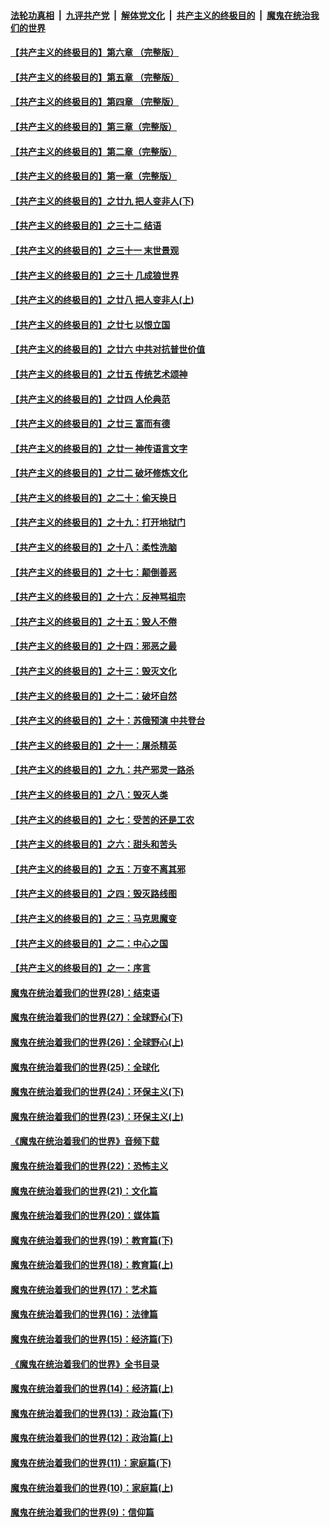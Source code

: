 ####  [法轮功真相](../../../../basic/blob/master/README.md?t=07091831) &nbsp;|&nbsp; [九评共产党](../../../../9ping.md/blob/master/README.md?t=07091831) &nbsp;|&nbsp; [解体党文化](../../../../jtdwh.md/blob/master/README.md?t=07091831)  &nbsp;|&nbsp; [共产主义的终极目的](../../../../gczydzjmd.md/blob/master/README.md?t=07091831) &nbsp;|&nbsp; [魔鬼在统治我们的世界](../../../../mgztzwmdsj.md/blob/master/README.md?t=07091831) 

#### [【共产主义的终极目的】第六章 （完整版）](../pages/nsc422/n11428913.md?t=07091831) 

#### [【共产主义的终极目的】第五章 （完整版）](../pages/nsc422/n11428912.md?t=07091831) 

#### [【共产主义的终极目的】第四章 （完整版）](../pages/nsc422/n11428907.md?t=07091831) 

#### [【共产主义的终极目的】第三章（完整版）](../pages/nsc422/n11428848.md?t=07091831) 

#### [【共产主义的终极目的】第二章（完整版）](../pages/nsc422/n11428831.md?t=07091831) 

#### [【共产主义的终极目的】第一章（完整版）](../pages/nsc422/n11417651.md?t=07091831) 

#### [【共产主义的终极目的】之廿九 把人变非人(下)](../pages/nsc422/n11344140.md?t=07091831) 

#### [【共产主义的终极目的】之三十二 结语](../pages/nsc422/n11360535.md?t=07091831) 

#### [【共产主义的终极目的】之三十一 末世景观](../pages/nsc422/n11351129.md?t=07091831) 

#### [【共产主义的终极目的】之三十 几成狼世界](../pages/nsc422/n11348280.md?t=07091831) 

#### [【共产主义的终极目的】之廿八 把人变非人(上)](../pages/nsc422/n11340492.md?t=07091831) 

#### [【共产主义的终极目的】之廿七 以恨立国](../pages/nsc422/n11336944.md?t=07091831) 

#### [【共产主义的终极目的】之廿六 中共对抗普世价值](../pages/nsc422/n11324785.md?t=07091831) 

#### [【共产主义的终极目的】之廿五 传统艺术颂神](../pages/nsc422/n11296396.md?t=07091831) 

#### [【共产主义的终极目的】之廿四 人伦典范](../pages/nsc422/n11296397.md?t=07091831) 

#### [【共产主义的终极目的】之廿三 富而有德](../pages/nsc422/n11283598.md?t=07091831) 

#### [【共产主义的终极目的】之廿一 神传语言文字](../pages/nsc422/n11263265.md?t=07091831) 

#### [【共产主义的终极目的】之廿二 破坏修炼文化](../pages/nsc422/n11245728.md?t=07091831) 

#### [【共产主义的终极目的】之二十：偷天换日](../pages/nsc422/n11238846.md?t=07091831) 

#### [【共产主义的终极目的】之十九：打开地狱门](../pages/nsc422/n11206376.md?t=07091831) 

#### [【共产主义的终极目的】之十八：柔性洗脑](../pages/nsc422/n11199994.md?t=07091831) 

#### [【共产主义的终极目的】之十七：颠倒善恶](../pages/nsc422/n11179782.md?t=07091831) 

#### [【共产主义的终极目的】之十六：反神骂祖宗](../pages/nsc422/n11166798.md?t=07091831) 

#### [【共产主义的终极目的】之十五：毁人不倦](../pages/nsc422/n11166792.md?t=07091831) 

#### [【共产主义的终极目的】之十四：邪恶之最](../pages/nsc422/n11150249.md?t=07091831) 

#### [【共产主义的终极目的】之十三：毁灭文化](../pages/nsc422/n11135227.md?t=07091831) 

#### [【共产主义的终极目的】之十二：破坏自然](../pages/nsc422/n11135214.md?t=07091831) 

#### [【共产主义的终极目的】之十：苏俄预演 中共登台](../pages/nsc422/n11118424.md?t=07091831) 

#### [【共产主义的终极目的】之十一：屠杀精英](../pages/nsc422/n11118442.md?t=07091831) 

#### [【共产主义的终极目的】之九：共产邪灵一路杀](../pages/nsc422/n11114139.md?t=07091831) 

#### [【共产主义的终极目的】之八：毁灭人类](../pages/nsc422/n11108503.md?t=07091831) 

#### [【共产主义的终极目的】之七：受苦的还是工农](../pages/nsc422/n11101809.md?t=07091831) 

#### [【共产主义的终极目的】之六：甜头和苦头](../pages/nsc422/n11096971.md?t=07091831) 

#### [【共产主义的终极目的】之五：万变不离其邪](../pages/nsc422/n11091285.md?t=07091831) 

#### [【共产主义的终极目的】之四：毁灭路线图](../pages/nsc422/n11086284.md?t=07091831) 

#### [【共产主义的终极目的】之三：马克思魔变](../pages/nsc422/n11061941.md?t=07091831) 

#### [【共产主义的终极目的】之二：中心之国](../pages/nsc422/n11047728.md?t=07091831) 

#### [【共产主义的终极目的】之一：序言](../pages/nsc422/n11086077.md?t=07091831) 

#### [魔鬼在统治着我们的世界(28)：结束语](../pages/nsc422/n10936246.md?t=07091831) 

#### [魔鬼在统治着我们的世界(27)：全球野心(下)](../pages/nsc422/n10928319.md?t=07091831) 

#### [魔鬼在统治着我们的世界(26)：全球野心(上)](../pages/nsc422/n10900318.md?t=07091831) 

#### [魔鬼在统治着我们的世界(25)：全球化](../pages/nsc422/n10788205.md?t=07091831) 

#### [魔鬼在统治着我们的世界(24)：环保主义(下)](../pages/nsc422/n10695307.md?t=07091831) 

#### [魔鬼在统治着我们的世界(23)：环保主义(上)](../pages/nsc422/n10688613.md?t=07091831) 

#### [《魔鬼在统治着我们的世界》音频下载](../pages/nsc422/n10635553.md?t=07091831) 

#### [魔鬼在统治着我们的世界(22)：恐怖主义](../pages/nsc422/n10614727.md?t=07091831) 

#### [魔鬼在统治着我们的世界(21)：文化篇](../pages/nsc422/n10597706.md?t=07091831) 

#### [魔鬼在统治着我们的世界(20)：媒体篇](../pages/nsc422/n10586579.md?t=07091831) 

#### [魔鬼在统治着我们的世界(19)：教育篇(下)](../pages/nsc422/n10564808.md?t=07091831) 

#### [魔鬼在统治着我们的世界(18)：教育篇(上)](../pages/nsc422/n10526970.md?t=07091831) 

#### [魔鬼在统治着我们的世界(17)：艺术篇](../pages/nsc422/n10499093.md?t=07091831) 

#### [魔鬼在统治着我们的世界(16)：法律篇](../pages/nsc422/n10485969.md?t=07091831) 

#### [魔鬼在统治着我们的世界(15)：经济篇(下)](../pages/nsc422/n10469975.md?t=07091831) 

#### [《魔鬼在统治着我们的世界》全书目录](../pages/nsc422/n10464261.md?t=07091831) 

#### [魔鬼在统治着我们的世界(14)：经济篇(上)](../pages/nsc422/n10457370.md?t=07091831) 

#### [魔鬼在统治着我们的世界(13)：政治篇(下)](../pages/nsc422/n10448270.md?t=07091831) 

#### [魔鬼在统治着我们的世界(12)：政治篇(上)](../pages/nsc422/n10444576.md?t=07091831) 

#### [魔鬼在统治着我们的世界(11)：家庭篇(下)](../pages/nsc422/n10440961.md?t=07091831) 

#### [魔鬼在统治着我们的世界(10)：家庭篇(上)](../pages/nsc422/n10435448.md?t=07091831) 

#### [魔鬼在统治着我们的世界(9)：信仰篇](../pages/nsc422/n10432159.md?t=07091831) 

